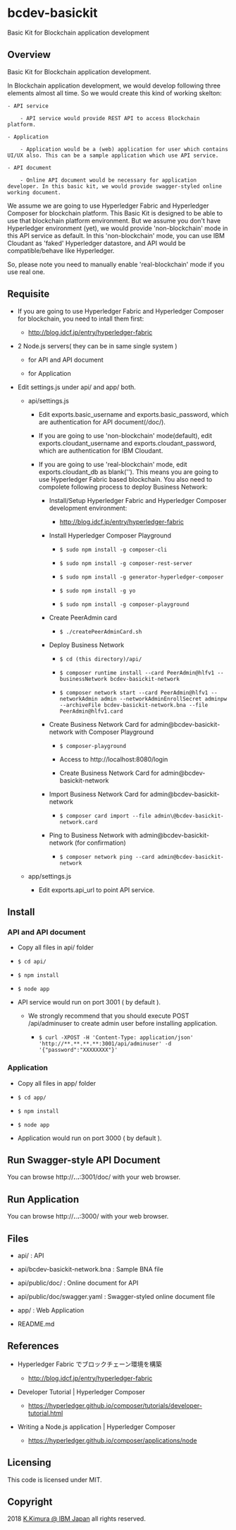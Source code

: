 # bcdev-basickit

Basic Kit for Blockchain application development

## Overview

Basic Kit for Blockchain application development.

In Blockchain application development, we would develop following three elements almost all time. So we would create this kind of working skelton:

    - API service

        - API service would provide REST API to access Blockchain platform.

    - Application

        - Application would be a (web) application for user which contains UI/UX also. This can be a sample application which use API service.

    - API document

        - Online API document would be necessary for application developer. In this basic kit, we would provide swagger-styled online working document.

We assume we are going to use Hyperledger Fabric and Hyperledger Composer for blockchain platform. This Basic Kit is designed to be able to use that blockchain platform environment. But we assume you don't have Hyperledger environment (yet), we would provide 'non-blockchain' mode in this API service as default. In this 'non-blockchain' mode, you can use IBM Cloudant as 'faked' Hyperledger datastore, and API would be compatible/behave like Hyperledger.

So, please note you need to manually enable 'real-blockchain' mode if you use real one.

## Requisite

- If you are going to use Hyperledger Fabric and Hyperledger Composer for blockchain, you need to intall them first:

    - http://blog.idcf.jp/entry/hyperledger-fabric

- 2 Node.js servers( they can be in same single system )

    - for API and API document

    - for Application

- Edit settings.js under api/ and app/ both.

    - api/settings.js

        - Edit exports.basic_username and exports.basic_password, which are authentication for API document(/doc/).

        - If you are going to use 'non-blockchain' mode(default), edit exports.cloudant_username and exports.cloudant_password, which are authentication for IBM Cloudant.

        - If you are going to use 'real-blockchain' mode, edit exports.cloudant_db as blank(''). This means you are going to use Hyperledger Fabric based blockchain. You also need to compolete following process to deploy Business Network:

            - Install/Setup Hyperledger Fabric and Hyperledger Composer development environment:

                - http://blog.idcf.jp/entry/hyperledger-fabric

            - Install Hyperledger Composer Playground

                - `$ sudo npm install -g composer-cli`

                - `$ sudo npm install -g composer-rest-server`

                - `$ sudo npm install -g generator-hyperledger-composer`

                - `$ sudo npm install -g yo`

                - `$ sudo npm install -g composer-playground`

            - Create PeerAdmin card

                - `$ ./createPeerAdminCard.sh`

            - Deploy Business Network

                - `$ cd (this directory)/api/`

                - `$ composer runtime install --card PeerAdmin@hlfv1 --businessNetwork bcdev-basickit-network`

                - `$ composer network start --card PeerAdmin@hlfv1 --networkAdmin admin --networkAdminEnrollSecret adminpw --archiveFile bcdev-basickit-network.bna --file PeerAdmin@hlfv1.card`

            - Create Business Network Card for admin@bcdev-basickit-network with Composer Playground

                - `$ composer-playground`

                - Access to http://localhost:8080/login

                - Create Business Network Card for admin@bcdev-basickit-network

            - Import Business Network Card for admin@bcdev-basickit-network

                - `$ composer card import --file admin\@bcdev-basickit-network.card`

            - Ping to Business Network with admin@bcdev-basickit-network (for confirmation)

                - `$ composer network ping --card admin@bcdev-basickit-network`

    - app/settings.js

        - Edit exports.api_url to point API service.

## Install

### API and API document

- Copy all files in api/ folder

- `$ cd api/`

- `$ npm install`

- `$ node app`

- API service would run on port 3001 ( by default ).

    - We strongly recommend that you should execute POST /api/adminuser to create admin user before installing application.

        - `$ curl -XPOST -H 'Content-Type: application/json' 'http://**.**.**.**:3001/api/adminuser' -d '{"password":"XXXXXXXX"}'`

### Application

- Copy all files in app/ folder

- `$ cd app/`

- `$ npm install`

- `$ node app`

- Application would run on port 3000 ( by default ).

## Run Swagger-style API Document

You can browse http://**.**.**.**:3001/doc/ with your web browser.

## Run Application

You can browse http://**.**.**.**:3000/ with your web browser.

## Files

- api/ : API

- api/bcdev-basickit-network.bna : Sample BNA file

- api/public/doc/ : Online document for API

- api/public/doc/swagger.yaml : Swagger-styled online document file

- app/ : Web Application

- README.md

## References

- Hyperledger Fabric でブロックチェーン環境を構築

    - http://blog.idcf.jp/entry/hyperledger-fabric

- Developer Tutorial | Hyperledger Composer

    - https://hyperledger.github.io/composer/tutorials/developer-tutorial.html

- Writing a Node.js application | Hyperledger Composer 

    - https://hyperledger.github.io/composer/applications/node


## Licensing

This code is licensed under MIT.

## Copyright

2018 [K.Kimura @ IBM Japan](https://github.com/dotnsf) all rights reserved.

